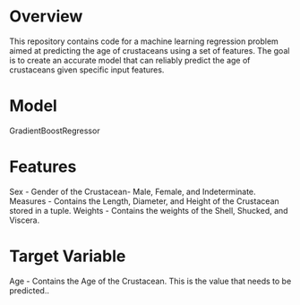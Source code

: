 # Overview
This repository contains code for a machine learning regression problem aimed at predicting the age of crustaceans using a set of features. The goal is to create an accurate model that can reliably predict the age of crustaceans given specific input features.

# Model
GradientBoostRegressor

# Features
Sex - Gender of the Crustacean- Male, Female, and Indeterminate.
Measures - Contains the Length, Diameter, and Height of the Crustacean stored in a tuple.
Weights - Contains the weights of the Shell, Shucked, and Viscera.

# Target Variable
Age - Contains the Age of the Crustacean. This is the value that needs to be predicted..

